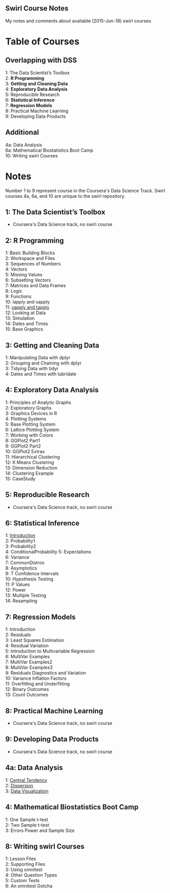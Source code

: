 Swirl Course Notes
----

My notes and comments about available (2015-Jun-18) swirl courses

# Table of Courses

## Overlapping with DSS

  1: The Data Scientist’s Toolbox  
  2: **R Programming**    
  3: **Getting and Cleaning Data**   
  4: **Exploratory Data Analysis**   
  5: Reproducible Research  
  6: **Statistical Inference**   
  7: **Regression Models**   
  8: Practical Machine Learning  
  9: Developing Data Products  


## Additional  
  4a: Data Analysis    
  6a: Mathematical Biostatistics Boot Camp    
  10: Writing swirl Courses    
 
 
# Notes
Number 1 to 9 represent course in the Coursera's Data Science Track. Swirl courses 4a, 6a, and 10 are unique to the swirl repository. 

## 1: The Data Scientist’s Toolbox
- Coursera's Data Science track, no swirl course 
 
## 2: R Programming
  1: Basic Building Blocks        
  2: Workspace and Files       
  3: Sequences of Numbers         
  4: Vectors                   
  5: Missing Values              
  6: Subsetting Vectors       
  7: Matrices and Data Frames    
  8: Logic                   
  9: Functions                 
  10: lapply and sapply       
  11: [vapply and tapply](https://github.com/swirldev/swirl_courses/blob/master/R_Programming/lapply_and_sapply/lesson.yaml)         
  12: Looking at Data         
  13: Simulation                
  14: Dates and Times         
  15: Base Graphics 

  
## 3: Getting and Cleaning Data
  1: Manipulating Data with dplyr  
  2: Grouping and Chaining with dplyr  
  3: Tidying Data with tidyr  
  4: Dates and Times with lubridate  

## 4: Exploratory Data Analysis
  1: Principles of Analytic Graphs   
  2: Exploratory Graphs           
  3: Graphics Devices in R           
  4: Plotting Systems             
  5: Base Plotting System            
  6: Lattice Plotting System      
  7: Working with Colors             
  8: GGPlot2 Part1                
  9: GGPlot2 Part2                  
  10: GGPlot2 Extras               
  11: Hierarchical Clustering        
  12: K Means Clustering           
  13: Dimension Reduction            
  14: Clustering Example           
  15: CaseStudy 
  

## 5: Reproducible Research 
- Coursera's Data Science track, no swirl course   

## 6: Statistical Inference
  1: [Introduction](https://github.com/swirldev/swirl_courses/blob/master/Statistical_Inference/Introduction/lesson)               
  2: Probability1          
  3: Probability2             
  4: ConditionalProbability
  5: Expectations             
  6: Variance              
  7: CommonDistros            
  8: Asymptotics           
  9: T Confidence Intervals  
  10: Hypothesis Testing    
  11: P Values                
  12: Power                 
  13: Multiple Testing        
  14: Resampling  

## 7: Regression Models  
  1: Introduction  
  2: Residuals  
  3: Least Squares Estimation  
  4: Residual Variation  
  5: Introduction to Multivariable Regression  
  6: MultiVar Examples  
  7: MultiVar Examples2  
  8: MultiVar Examples3  
  9: Residuals Diagnostics and Variation  
  10: Variance Inflation Factors  
  11: Overfitting and Underfitting   
  12: Binary Outcomes  
  13: Count Outcomes   
  
## 8:  Practical Machine Learning
- Coursera's Data Science track, no swirl course 

##  9: Developing Data Products
- Coursera's Data Science track, no swirl course   
  
## 4a: Data Analysis
  1: [Central Tendency](https://github.com/swirldev/swirl_courses/blob/master/Data_Analysis/Central_Tendency/lesson.yaml)   
  2: [Dispersion ](https://github.com/swirldev/swirl_courses/blob/master/Data_Analysis/Dispersion/lesson.yaml)  
  3: [Data Visualization](https://github.com/swirldev/swirl_courses/blob/master/Data_Analysis/Data_Visualization/lesson.yaml)  

## 4: Mathematical Biostatistics Boot Camp
  1: One Sample t-test  
  2: Two Sample t-test  
  3: Errors Power and Sample Size 

## 8: Writing swirl Courses
  1: Lesson Files  
  2: Supporting Files  
  3: Using omnitest  
  4: Other Question Types  
  5: Custom Tests  
  6: An omnitest Gotcha   
 
 
 
 
 
 
 
 
 
 
